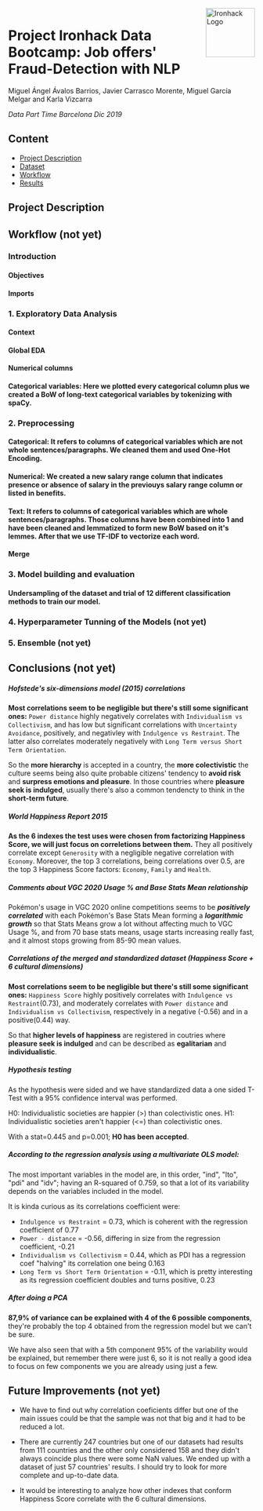 <img src="https://bit.ly/2VnXWr2" alt="Ironhack Logo" width="100" align="right"/>


#   Project Ironhack Data Bootcamp: Job offers' Fraud-Detection with NLP

Miguel Ángel Ávalos Barrios, Javier Carrasco Morente, Miguel García Melgar and Karla Vizcarra

*Data Part Time Barcelona Dic 2019*


## Content
- [Project Description](#project)
- [Dataset](#Dataset)
- [Workflow](#workflow)
- [Results](#results)

<a name="project"></a>

## Project Description




## Workflow (not yet)

###  Introduction
####  Objectives
####  Imports

###  1. Exploratory Data Analysis
####  Context
####  Global EDA
#### Numerical columns
#### Categorical variables: Here we plotted every categorical column plus we created a BoW of long-text categorical variables by tokenizing with spaCy.

###  2. Preprocessing
####  Categorical: It refers to columns of categorical variables which are not whole sentences/paragraphs. We cleaned them and used One-Hot Encoding.
####  Numerical: We created a new salary range column that indicates presence or absence of salary in the previouys salary range column or listed in benefits.
####  Text: It refers to columns of categorical variables which are whole sentences/paragraphs. Those columns have been combined into 1 and have been cleaned and lemmatized to form new BoW based on it's lemmes. After that we use TF-IDF to vectorize each word.
#### Merge

###  3. Model building and evaluation
####  Undersampling of the dataset and trial of 12 different classification methods to train our model.

###  4. Hyperparameter Tunning of the Models (not yet)

###  5. Ensemble (not yet)


## Conclusions (not yet)

##### Hofstede's six-dimensions model (2015) correlations

**Most correlations seem to be negligible but there's still some significant ones:**
`Power distance` highly negatively correlates with `Individualism vs Collectivism`, and has low but significant correlations with `Uncertainty Avoidance`, positively, and negativley with  `Indulgence vs Restraint`. The latter also correlates moderately negatively with `Long Term versus Short Term Orientation`.

So the **more hierarchy** is accepted in a country, the **more colectivistic** the culture seems being also quite probable citizens' tendency to **avoid risk** and **surpress emotions and pleasure**.
In those countries where **pleasure seek is indulged**, usually there's also a common tendencty to think in the **short-term future**.

##### World Happiness Report 2015

**As the 6 indexes the test uses were chosen from factorizing Happiness Score, we will just focus on correletions between them.**
They all positively correlate except `Generosity` with a negligible negative correlation with `Economy`.
Moreover, the top 3 correlations, being correlations over 0.5, are the top 3 Happiness Score factors: `Economy`, `Family` and `Health`.

##### Comments about VGC 2020 Usage % and Base Stats Mean relationship

Pokémon's usage in VGC 2020 online competitions seems to be ***positively correlated*** with each Pokémon's Base Stats Mean forming a ***logarithmic growth*** so that Stats Means grow a lot without affecting much to VGC Usage %, and from 70 base stats means, usage starts increasing really fast, and it almost stops growing from 85-90 mean values.

##### Correlations of the merged and standardized dataset (Happiness Score + 6 cultural dimensions)
**Most correlations seem to be negligible but there's still some significant ones:**
`Happiness Score` highly positively correlates with `Indulgence vs Restraint`(0.73), and moderately correlates with `Power distance` and `Individualism vs Collectivism`, respectively in a negative (-0.56) and in a positive(0.44) way.

So that **higher levels of happiness** are registered in coutries where **pleasure seek is indulged** and can be described as **egalitarian** and **individualistic**.

##### Hypothesis testing
As the hypothesis were sided and we have standardized data a one sided T-Test with a 95% confidence interval was performed. 

H0: Individualistic societies are happier (>) than colectivistic ones.
H1: Individualistic societies aren't happier (<=) than colectivistic ones.

With a stat=0.445 and p=0.001; **H0 has been accepted**.


##### According to the regression analysis using a multivariate OLS model:

The most important variables in the model are, in this order, "ind", "lto", "pdi" and "idv"; having an R-squared of 0.759, so that a lot of its variability depends on the variables included in the model.

It is kinda curious as its correlations coefficient were:

- `Indulgence vs Restraint` = 0.73, which is coherent with the regression coefficient of 0.77
- `Power - distance` = -0.56, differing in size from the regression coefficient, -0.21
- `Individualism vs Collectivism` = 0.44, which as PDI has a regression coef "halving" its correlation one being  0.163
- `Long Term vs Short Term Orientation` = -0.11, which is pretty interesting as its regression coefficient doubles and turns positive, 0.23

##### After doing a PCA

**87,9% of variance can be explained with 4 of the 6 possible components**, they're probably the top 4 obtained from the regression model but we can't be sure. 

We have also seen that with a 5th component 95% of the variability would be explained, but remember there were just 6, so it is not really a good idea to focus on few components we you are already using just a few.

## Future Improvements (not yet)

* We have to find out why correlation coeficients differ but one of the main issues could be that the sample was not that big and it had to be reduced a lot. 

* There are currently 247 countries but one of our datasets had results from 111 countries and the other only considered 158 and they didn't always coincide plus there were some NaN values. We ended up with a dataset of just 57 countries' results. I should try to look for more complete and up-to-date data.

* It would be interesting to analyze how other indexes that conform Happiness Score correlate with the 6 cultural dimensions.
